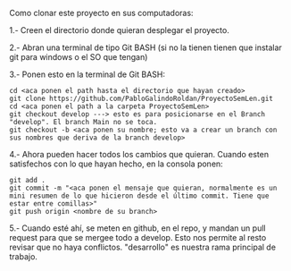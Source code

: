Como clonar este proyecto en sus computadoras:

1.- Creen el directorio donde quieran desplegar el proyecto.

2.- Abran una terminal de tipo Git BASH (si no la tienen tienen que instalar git para windows o el SO que tengan)

3.- Ponen esto en la terminal de Git BASH:

    cd <aca ponen el path hasta el directorio que hayan creado>
    git clone https://github.com/PabloGalindoRoldan/ProyectoSemLen.git
    cd <aca ponen el path a la carpeta ProyectoSemLen>
    git checkout develop ---> esto es para posicionarse en el Branch "develop". El branch Main no se toca. 
    git checkout -b <aca ponen su nombre; esto va a crear un branch con sus nombres que deriva de la branch develop>

4.- Ahora pueden hacer todos los cambios que quieran. Cuando esten satisfechos con lo que hayan hecho, en la consola ponen:

    git add .
    git commit -m "<aca ponen el mensaje que quieran, normalmente es un mini resumen de lo que hicieron desde el último commit. Tiene que estar entre comillas>"
    git push origin <nombre de su branch>

5.- Cuando esté ahí, se meten en github, en el repo, y mandan un pull request para que se mergee todo a develop. Esto nos permite al resto revisar que no haya conflictos. "desarrollo" es nuestra rama principal de trabajo.
